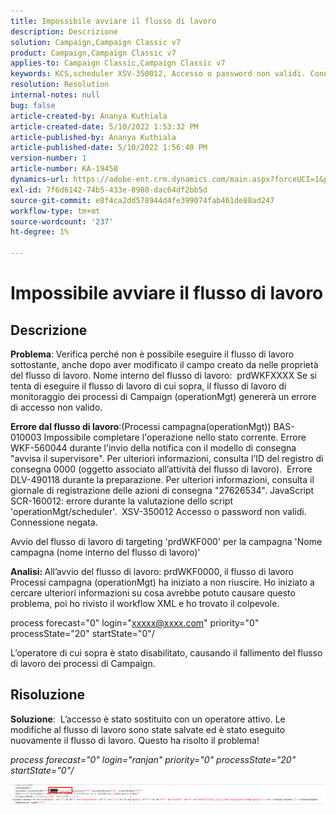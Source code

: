 ```yaml
---
title: Impossibile avviare il flusso di lavoro
description: Descrizione
solution: Campaign,Campaign Classic v7
product: Campaign,Campaign Classic v7
applies-to: Campaign Classic,Campaign Classic v7
keywords: KCS,scheduler XSV-350012, Accesso o password non validi. Connessione negata.
resolution: Resolution
internal-notes: null
bug: false
article-created-by: Ananya Kuthiala
article-created-date: 5/10/2022 1:53:32 PM
article-published-by: Ananya Kuthiala
article-published-date: 5/10/2022 1:56:40 PM
version-number: 1
article-number: KA-19458
dynamics-url: https://adobe-ent.crm.dynamics.com/main.aspx?forceUCI=1&pagetype=entityrecord&etn=knowledgearticle&id=28ed9290-68d0-ec11-a7b5-0022480a8e40
exl-id: 7f6d6142-74b5-433e-8988-dac64df2bb5d
source-git-commit: e8f4ca2dd578944d4fe399074fab461de88ad247
workflow-type: tm+mt
source-wordcount: '237'
ht-degree: 1%

---
```


# Impossibile avviare il flusso di lavoro

## Descrizione


<b>Problema</b>: Verifica perché non è possibile eseguire il flusso di lavoro sottostante, anche dopo aver modificato il campo creato da nelle proprietà del flusso di lavoro. Nome interno del flusso di lavoro:  prdWKFXXXX Se si tenta di eseguire il flusso di lavoro di cui sopra, il flusso di lavoro di monitoraggio dei processi di Campaign (operationMgt) genererà un errore di accesso non valido.

<b>Errore dal flusso di lavoro</b>:(Processi campagna(operationMgt)) BAS-010003 Impossibile completare l&#39;operazione nello stato corrente.
Errore WKF-560044 durante l&#39;invio della notifica con il modello di consegna &quot;avvisa il supervisore&quot;. Per ulteriori informazioni, consulta l’ID del registro di consegna 0000 (oggetto associato all’attività del flusso di lavoro).
 Errore DLV-490118 durante la preparazione. Per ulteriori informazioni, consulta il giornale di registrazione delle azioni di consegna &quot;27626534&quot;.
JavaScript SCR-160012: errore durante la valutazione dello script &#39;operationMgt/scheduler&#39;.
 XSV-350012 Accesso o password non validi. Connessione negata.

Avvio del flusso di lavoro di targeting &#39;prdWKF000&#39; per la campagna &#39;Nome campagna (nome interno del flusso di lavoro)&#39;



<b>Analisi: </b>
All’avvio del flusso di lavoro: prdWKF0000, il flusso di lavoro Processi campagna (operationMgt) ha iniziato a non riuscire.
Ho iniziato a cercare ulteriori informazioni su cosa avrebbe potuto causare questo problema, poi ho rivisto il workflow XML e ho trovato il colpevole.

process forecast=&quot;0&quot; login=&quot;xxxxx@xxxx.com&quot; priority=&quot;0&quot; processState=&quot;20&quot; startState=&quot;0&quot;/

L’operatore di cui sopra è stato disabilitato, causando il fallimento del flusso di lavoro dei processi di Campaign.


## Risoluzione


<b>Soluzione</b>:  L’accesso è stato sostituito con un operatore attivo. Le modifiche al flusso di lavoro sono state salvate ed è stato eseguito nuovamente il flusso di lavoro. Questo ha risolto il problema!

*process forecast=&quot;0&quot; login=&quot;ranjan&quot; priority=&quot;0&quot;*
*processState=&quot;20&quot; startState=&quot;0&quot;/*



![](assets/852729f9-68d0-ec11-a7b5-0022480a8e40.png)
